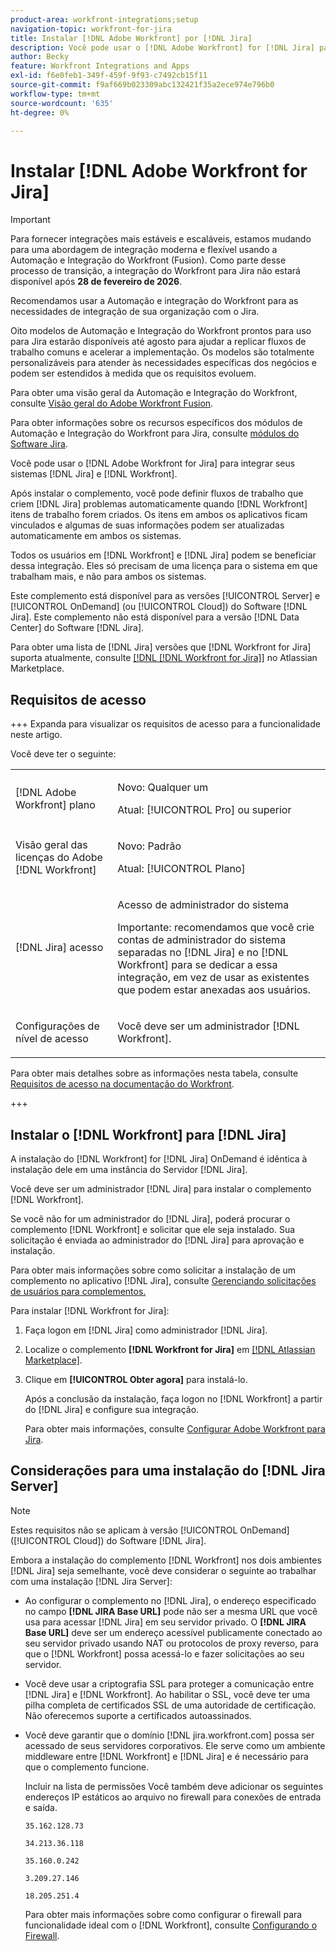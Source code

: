 ```yaml
---
product-area: workfront-integrations;setup
navigation-topic: workfront-for-jira
title: Instalar [!DNL Adobe Workfront] por [!DNL Jira]
description: Você pode usar o [!DNL Adobe Workfront] for [!DNL Jira] para integrar seus [!DNL Jira] e [!DNL Workfront] sistemas.
author: Becky
feature: Workfront Integrations and Apps
exl-id: f6e0feb1-349f-459f-9f93-c7492cb15f11
source-git-commit: f9af669b023309abc132421f35a2ece974e796b0
workflow-type: tm+mt
source-wordcount: '635'
ht-degree: 0%

---
```


# Instalar [!DNL Adobe Workfront for Jira]

>[!IMPORTANT]
>
>Para fornecer integrações mais estáveis e escaláveis, estamos mudando para uma abordagem de integração moderna e flexível usando a Automação e Integração do Workfront (Fusion). Como parte desse processo de transição, a integração do Workfront para Jira não estará disponível após **28 de fevereiro de 2026**.
>
>Recomendamos usar a Automação e integração do Workfront para as necessidades de integração de sua organização com o Jira.
>
>Oito modelos de Automação e Integração do Workfront prontos para uso para Jira estarão disponíveis até agosto para ajudar a replicar fluxos de trabalho comuns e acelerar a implementação. Os modelos são totalmente personalizáveis para atender às necessidades específicas dos negócios e podem ser estendidos à medida que os requisitos evoluem.
> 
>Para obter uma visão geral da Automação e Integração do Workfront, consulte [Visão geral do Adobe Workfront Fusion](https://experienceleague.adobe.com/pt-br/docs/workfront-fusion/using/get-started-with-fusion/understand-workfront-fusion/workfront-fusion-overview).
>
>Para obter informações sobre os recursos específicos dos módulos de Automação e Integração do Workfront para Jira, consulte [módulos do Software Jira](https://experienceleague.adobe.com/pt-br/docs/workfront-fusion/using/references/apps-and-their-modules/third-party-app-connectors/jira-software-modules).

Você pode usar o [!DNL Adobe Workfront for Jira] para integrar seus sistemas [!DNL Jira] e [!DNL Workfront].

Após instalar o complemento, você pode definir fluxos de trabalho que criem [!DNL Jira] problemas automaticamente quando [!DNL Workfront] itens de trabalho forem criados. Os itens em ambos os aplicativos ficam vinculados e algumas de suas informações podem ser atualizadas automaticamente em ambos os sistemas.

Todos os usuários em [!DNL Workfront] e [!DNL Jira] podem se beneficiar dessa integração. Eles só precisam de uma licença para o sistema em que trabalham mais, e não para ambos os sistemas.

Este complemento está disponível para as versões [!UICONTROL Server] e [!UICONTROL OnDemand] (ou [!UICONTROL Cloud]) do Software [!DNL Jira]. Este complemento não está disponível para a versão [!DNL Data Center] do Software [!DNL Jira].

Para obter uma lista de [!DNL Jira] versões que [!DNL Workfront for Jira] suporta atualmente, consulte [[!DNL [!DNL Workfront for Jira]]](https://marketplace.atlassian.com/apps/1218653/workfront-for-jira?hosting=cloud&tab=overview) no Atlassian Marketplace.

## Requisitos de acesso

+++ Expanda para visualizar os requisitos de acesso para a funcionalidade neste artigo.

Você deve ter o seguinte:

<table style="table-layout:auto"> 
 <col> 
 <col> 
 <tbody> 
  <tr> 
   <td role="rowheader">[!DNL Adobe Workfront] plano</td> 
   <td> 
   <p>Novo: Qualquer um</p>
   <p>Atual: [!UICONTROL Pro] ou superior</p> </td> 
  </tr> 
  <tr> 
   <td role="rowheader">Visão geral das licenças do Adobe [!DNL Workfront]</td> 
   <td> 
   <p>Novo: Padrão</p>
   <p>Atual: [!UICONTROL Plano]</p></td> 
  </tr> 
  <tr> 
   <td role="rowheader">[!DNL Jira] acesso</td> 
   <td> <p>Acesso de administrador do sistema</p> <p>Importante: recomendamos que você crie contas de administrador do sistema separadas no [!DNL Jira] e no [!DNL Workfront] para se dedicar a essa integração, em vez de usar as existentes que podem estar anexadas aos usuários.</p> </td> 
  </tr> 
  <tr> 
   <td role="rowheader">Configurações de nível de acesso</td> 
   <td><p>Você deve ser um administrador [!DNL Workfront].</p></td> 
  </tr> 
 </tbody> 
</table>

Para obter mais detalhes sobre as informações nesta tabela, consulte [Requisitos de acesso na documentação do Workfront](/help/quicksilver/administration-and-setup/add-users/access-levels-and-object-permissions/access-level-requirements-in-documentation.md).

+++

## Instalar o [!DNL Workfront] para [!DNL Jira]

A instalação do [!DNL Workfront] for [!DNL Jira] OnDemand é idêntica à instalação dele em uma instância do Servidor [!DNL Jira].

Você deve ser um administrador [!DNL Jira] para instalar o complemento [!DNL Workfront].

Se você não for um administrador do [!DNL Jira], poderá procurar o complemento [!DNL Workfront] e solicitar que ele seja instalado. Sua solicitação é enviada ao administrador do [!DNL Jira] para aprovação e instalação.

Para obter mais informações sobre como solicitar a instalação de um complemento no aplicativo [!DNL Jira], consulte [Gerenciando solicitações de usuários para complementos.](https://confluence.atlassian.com/upm/managing-user-requests-for-add-ons-781394968.html)

Para instalar [!DNL Workfront for Jira]:

1. Faça logon em [!DNL Jira] como administrador [!DNL Jira].
1. Localize o complemento **[!DNL Workfront for Jira]** em [[!DNL Atlassian Marketplace]](https://marketplace.atlassian.com/apps/1218653/workfront-for-jira?hosting=cloud&tab=overview).

1. Clique em **[!UICONTROL Obter agora]** para instalá-lo.

   Após a conclusão da instalação, faça logon no [!DNL Workfront] a partir do [!DNL Jira] e configure sua integração.

   Para obter mais informações, consulte [Configurar Adobe Workfront para Jira](../../workfront-integrations-and-apps/use-workfront-with-jira/configure-workfront-for-jira.md).

## Considerações para uma instalação do [!DNL Jira Server]

>[!NOTE]
>
>Estes requisitos não se aplicam à versão [!UICONTROL OnDemand] ([!UICONTROL Cloud]) do Software [!DNL Jira].

Embora a instalação do complemento [!DNL Workfront] nos dois ambientes [!DNL Jira] seja semelhante, você deve considerar o seguinte ao trabalhar com uma instalação [!DNL Jira Server]:

* Ao configurar o complemento no [!DNL Jira], o endereço especificado no campo **[!DNL JIRA Base URL]** pode não ser a mesma URL que você usa para acessar [!DNL Jira] em seu servidor privado. O **[!DNL JIRA Base URL]** deve ser um endereço acessível publicamente conectado ao seu servidor privado usando NAT ou protocolos de proxy reverso, para que o [!DNL Workfront] possa acessá-lo e fazer solicitações ao seu servidor.

* Você deve usar a criptografia SSL para proteger a comunicação entre [!DNL Jira] e [!DNL Workfront]. Ao habilitar o SSL, você deve ter uma pilha completa de certificados SSL de uma autoridade de certificação. Não oferecemos suporte a certificados autoassinados.
* Você deve garantir que o domínio [!DNL jira.workfront.com] possa ser acessado de seus servidores corporativos. Ele serve como um ambiente middleware entre [!DNL Workfront] e [!DNL Jira] e é necessário para que o complemento funcione.

  Incluir na lista de permissões Você também deve adicionar os seguintes endereços IP estáticos ao arquivo no firewall para conexões de entrada e saída.

  `35.162.128.73`

  `34.213.36.118`

  `35.160.0.242`

  `3.209.27.146`

  `18.205.251.4`

  Para obter mais informações sobre como configurar o firewall para funcionalidade ideal com o [!DNL Workfront], consulte [Configurando o Firewall](../../administration-and-setup/get-started-wf-administration/configure-your-firewall.md).
